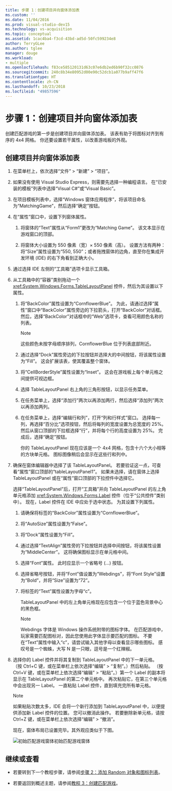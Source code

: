 ```yaml
---
title: 步骤 1：创建项目并向窗体添加表
ms.custom: ''
ms.date: 11/04/2016
ms.prod: visual-studio-dev15
ms.technology: vs-acquisition
ms.topic: conceptual
ms.assetid: 1cac4ba4-f3cd-43bd-ad5d-50fc599234e8
author: TerryGLee
ms.author: tglee
manager: douge
ms.workload:
- multiple
ms.openlocfilehash: f83ce585120131d63c07e6db2ed6b90f32cc0876
ms.sourcegitcommit: 240c8b34e80952d00e90c52dcb1a077b9aff47f6
ms.translationtype: HT
ms.contentlocale: zh-CN
ms.lasthandoff: 10/23/2018
ms.locfileid: "49857596"
---
```

# <a name="step-1-create-a-project-and-add-a-table-to-your-form"></a>步骤 1：创建项目并向窗体添加表

创建匹配游戏的第一步是创建项目并向窗体添加表。 该表有助于将图标对齐到有序的 4x4 网格。 你还要设置若干属性，以改善游戏板的外观。

## <a name="to-create-a-project-and-add-a-table-to-your-form"></a>创建项目并向窗体添加表

1. 在菜单栏上，依次选择“文件” > “新建” > “项目”。

2. 如果没有使用 Visual Studio Express，则需要先选择一种编程语言。 在“已安装的模板”列表中选择“Visual C#”或“Visual Basic”。

3. 在项目模板列表中，选择“Windows 窗体应用程序”，将该项目命名为“MatchingGame”，然后选择“确定”按钮。

4. 在“属性”窗口中，设置下列窗体属性。

   1.  将窗体的“Text”属性从“Form1”更改为“Matching Game”。 该文本显示在游戏窗口的顶部。

   2.  将窗体大小设置为 550 像素（宽）× 550 像素（高）。 设置方法有两种：将“Size”属性设置为“550, 550”；或者拖拽窗体的边角，直至你在集成开发环境 (IDE) 的右下角看到正确大小。

5. 通过选择 IDE 左侧的“工具箱”选项卡显示工具箱。

6. 从工具箱中的“容器”类别拖动一个 <xref:System.Windows.Forms.TableLayoutPanel> 控件，然后为其设置以下属性。

   1. 将“BackColor”属性设置为“CornflowerBlue”。 为此，请通过选择“属性”窗口中“BackColor”属性旁边的下拉箭头，打开“BackColor”对话框。  然后，选择“BackColor”对话框中的“Web”选项卡，查看可用颜色名称的列表。

      > [!NOTE]
      > 这些颜色未按字母顺序排列，CornflowerBlue 位于列表底部附近。

   2. 通过选择“Dock”属性旁边的下拉按钮并选择大的中间按钮，将该属性设置为“Fill”。 这会扩展该表，使其覆盖整个窗体。

   3. 将“CellBorderStyle”属性设置为“Inset”。 这会在游戏板上每个单元格之间提供可视边框。

   4. 选择 TableLayoutPanel 右上角的三角形按钮，以显示任务菜单。

   5. 在任务菜单上，选择“添加行”两次以再添加两行，然后选择“添加列”两次以再添加两列。

   6. 在任务菜单上，选择“编辑行和列”，打开“列和行样式”窗口。 选择每一列，再选择“百分比”选项按钮，然后将每列的宽度设置为总宽度的 25%。 然后从窗口顶部的下拉框选择“行”，并将每个行的高度设置为 25%。 完成后，选择“确定”按钮。

      你的 TableLayoutPanel 现在应该是一个 4x4 网格，包含十六个大小相等的方块单元格。 图标图像稍后会显示在这些行和列中。

7. 确保在窗体编辑器中选择了该 TableLayoutPanel。 若要验证这一点，可查看“属性”窗口顶部的“tableLayoutPanel1”。 如果未选择，请在窗体上选择 TableLayoutPanel 或在“属性”窗口顶部的下拉控件中选择它。

    选择“TableLayoutPanel”后，打开“工具箱”并向 TableLayoutPanel 的左上角单元格添加 <xref:System.Windows.Forms.Label> 控件（位于“公共控件”类别中）。 现在，Label 控件在 IDE 中应处于选中状态。 为其设置下列属性。

   1.  请确保将标签的“BackColor”属性设置为“CornflowerBlue”。

   2.  将“AutoSize”属性设置为“False”。

   3.  将“Dock”属性设置为“Fill”。

   4.  通过选择“TextAlign”属性旁的下拉按钮并选择中间按钮，将该属性设置为“MiddleCenter”。 这将确保图标显示在单元格中间。

   5.  选择“Font”属性。 此时应显示一个省略号 (...) 按钮。

   6.  选择省略号按钮，并将“Font”值设置为“Webdings”，将“Font Style”设置为“Bold”，并将“Size”设置为“72”。

   7.  将标签的“Text”属性设置为字母“c”。

        TableLayoutPanel 中的左上角单元格现在应包含一个位于蓝色背景中心的黑色框。

       > [!NOTE]
       > Webdings 字体是 Windows 操作系统附带的图标字体。 在匹配游戏中，玩家需要匹配图标对，因此您使用此字体显示要匹配的图标。 不要在“Text”属性中输入“c”，请尝试输入其他字母以查看显示哪些图标。 感叹号是一个蜘蛛，大写 N 是一只眼，逗号是一个红辣椒。

8. 选择你的 Label 控件并将其复制到 TableLayoutPanel 中的下一单元格。 （按 Ctrl+C 键，或在菜单栏上依次选择“编辑” > “复制”。）然后粘贴。 （按 Ctrl+V 键，或在菜单栏上依次选择“编辑” > “粘贴”。）第一个 Label 的副本将显示在 TableLayoutPanel 的第二个单元格中。 再次粘贴它，在第三个单元格中会出现另一 Label。 一直粘贴 Label 控件，直到填充完所有单元格。

   > [!NOTE]
   > 如果粘贴次数太多，IDE 会将一个新行添加到 TableLayoutPanel 中，以便提供添加新 Label 控件的位置。 您可以撤消此操作。 若要删除新单元格，请按 Ctrl+Z 键，或在菜单栏上依次选择“编辑” > “撤消”。

    现在，窗体布局已设置完毕。其外观应类似于下图。

    ![初始匹配游戏窗体](../ide/media/express_tut4step1.png)初始匹配游戏窗体

## <a name="to-continue-or-review"></a>继续或查看

-   若要转到下一个教程步骤，请参阅[步骤 2：添加 Random 对象和图标列表](../ide/step-2-add-a-random-object-and-a-list-of-icons.md)。

-   若要返回到概述主题，请参阅[教程 3：创建匹配游戏](../ide/tutorial-3-create-a-matching-game.md)。
